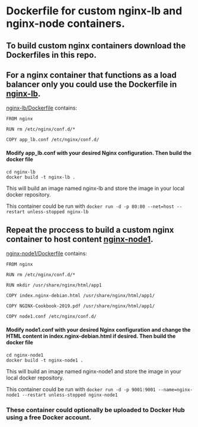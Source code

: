 # Dockerfile for custom nginx-lb and nginx-node containers. 

## To build custom nginx containers download the Dockerfiles in this repo. 

## For a nginx container that functions as a load balancer only you could use the Dockerfile in [nginx-lb](https://github.com/megamattzilla/f5_terraform/blob/master/Dockerfile/nginx-lb/).

[nginx-lb/Dockerfile](https://github.com/megamattzilla/f5_terraform/blob/master/Dockerfile/nginx-lb/Dockerfile) contains:
```
FROM nginx

RUN rm /etc/nginx/conf.d/*

COPY app_lb.conf /etc/nginx/conf.d/
```
#### Modify app_lb.conf with your desired Nginx configuration. Then build the docker file
```
cd nginx-lb
docker build -t nginx-lb .
```
This will build an image named nginx-lb and store the image in your local docker repository. 

This container could be run with `docker run -d -p 80:80 --net=host --restart unless-stopped nginx-lb`

## Repeat the proccess to build a custom nginx container to host content [nginx-node1](https://github.com/megamattzilla/f5_terraform/tree/master/Dockerfile/nginx-node1).

[nginx-node1/Dockerfile](https://github.com/megamattzilla/f5_terraform/blob/master/Dockerfile/nginx-node1/Dockerfile) contains:
```
FROM nginx

RUN rm /etc/nginx/conf.d/*

RUN mkdir /usr/share/nginx/html/app1

COPY index.nginx-debian.html /usr/share/nginx/html/app1/

COPY NGINX-Cookbook-2019.pdf /usr/share/nginx/html/app1/

COPY node1.conf /etc/nginx/conf.d/
```
#### Modify node1.conf with your desired Nginx configuration and change the HTML content in index.nginx-debian.html if desired. Then build the docker file
```
cd nginx-node1
docker build -t nginx-node1 .
```
This will build an image named nginx-node1 and store the image in your local docker repository. 

This container could be run with `docker run -d -p 9001:9001 --name=nginx-node1 --restart unless-stopped nginx-node1`

### These container could optionally be uploaded to Docker Hub using a free Docker account. 




